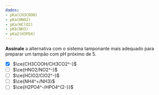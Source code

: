 ```yaml
---
dados:
- pKa(CH3COOH)
- pKa(HNO2)
- pKa(HClO2)
- pKb(NH3)
- pKa2(H3PO4)
---
```


**Assinale** a alternativa com o sistema tamponante mais adequado para preparar um tampão com $\mathrm{pH}$ próximo de $5$.

- [x] $\ce{CH3COOH/CH3CO2^-}$
- [ ] $\ce{HNO2/NO2^-}$
- [ ] $\ce{HClO2/ClO2^-}$
- [ ] $\ce{NH4^+/NH3}$
- [ ] $\ce{H2PO4^-/HPO4^{2-}}$
